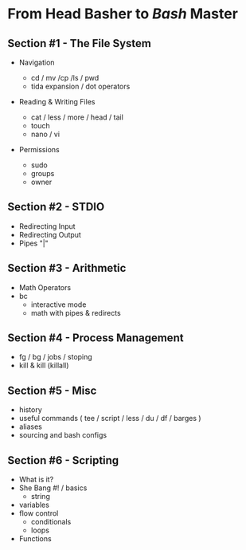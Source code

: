 # From Head **Basher** to ***Bash*** Master 

## Section #1 - The File System

- Navigation
  - cd / mv /cp /ls / pwd
  - tida expansion / dot operators

- Reading & Writing Files
  - cat / less / more / head / tail
  - touch
  - nano / vi
- Permissions
  - sudo
  - groups
  - owner

## Section #2 - STDIO

- Redirecting Input
- Redirecting Output
- Pipes "|"

## Section #3 - Arithmetic 

- Math Operators
- bc
  - interactive mode
  - math with pipes & redirects

## Section #4 - Process Management

- fg / bg / jobs / stoping
- kill & kill (killall)

## Section #5 - Misc

- history
- useful commands ( tee / script / less / du / df / barges  )
- aliases
- sourcing and bash configs

## Section #6 - Scripting

- What is it?
- She Bang #! / basics
  - string
- variables
- flow control
  - conditionals
  - loops
- Functions